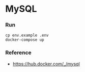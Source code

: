 # MySQL

### Run
````
cp env.example .env
docker-compose up
````

### Reference
- https://hub.docker.com/_/mysql
